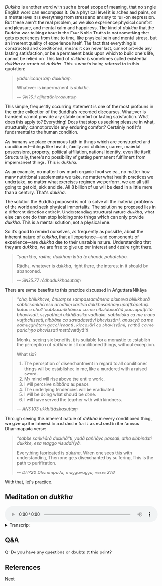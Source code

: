 *Dukkha* is another word with such a broad scope of meaning, that no single English word can encompass it. On a physical level it is aches and pains, on a mental level it is everything from stress and anxiety to full-on depression. But these aren't the real problem, as we also experience physical comfort and pleasure, and mental calm and happiness. The kind of *dukkha* that the Buddha was talking about in the Four Noble Truths is not something that gets experiences from time to time, like physical pain and mental stress, but an inherent quality of experience itself. The fact that everything is constructed and conditioned, means it can never last, cannot provide any lasting satisfaction, or be a permanent basis upon which to build one's life, cannot be relied on. This kind of *dukkha* is sometimes called existential *dukkha* or structural *dukkha*. This is what's being referred to in this quotation:

> *yadaniccaṃ taṃ dukkhaṃ.*
> 
> Whatever is impermanent is *dukkha*.
> 
> -- *SN35.1 ajjhattāniccasuttaṃ*

This simple, frequently occurring statement is one of the most profound in the entire collection of the Buddha's recorded discourses. Whatever is transient cannot provide any stable comfort or lasting satisfaction. What does this apply to? Everything! Does that stop us seeking pleasure in what, structurally, cannot provide any enduring comfort? Certainly not! It's fundamental to the human condition.

As humans we place enormous faith in things which are constructed and conditioned—things like health, family and children, career, material possessions, property, political affiliation, national identity, even life itself. Structurally, there's no possibility of getting permanent fulfilment from impermanent things. This is *dukkha*. 

As an example, no matter how much organic food we eat, no matter how many nutritional supplements we take, no matter what health practices we undertake, no matter what exercises regimen we perform, we are all still going to get old, sick and die. All 8 billion of us will be dead in a little more than a century. That's *dukkha*.

The solution the Buddha proposed is not to solve all the material problems of the world and seek physical immortality. The solution he proposed lies in a different direction entirely. Understanding structural nature *dukkha*, what else can one do than stop holding onto things which can only provide *dukkha*. This is a mental solution, not a physical one. 

So it's good to remind ourselves, as frequently as possible, about the inherent nature of *dukkha*, that all experience—and components of experience—are *dukkha* due to their unstable nature. Understanding that they are *dukkha*, we are free to give up our interest and desire right there. 

> *"yaṃ kho, rādha, dukkhaṃ tatra te chando pahātabbo.*
> 
> Rādha, whatever is *dukkha*, right there, the interest in it should be abandoned.
> 
> -- *SN35.77 rādhadukkhasuttaṃ*

There are some benefits to this practice discussed in Aṅguttara Nikāya:

> *"cha, bhikkhave, ānisaṃse sampassamānena alameva bhikkhunā sabbasaṅkhāresu anodhiṃ karitvā dukkhasaññaṃ upaṭṭhāpetuṃ. katame cha? ‘sabbasaṅkhāresu ca me nibbidasaññā paccupaṭṭhitā bhavissati, seyyathāpi ukkhittāsike vadhake. sabbalokā ca me mano vuṭṭhahissati, nibbāne ca santadassāvī bhavissāmi, anusayā ca me samugghātaṃ gacchissanti , kiccakārī ca bhavissāmi, satthā ca me pariciṇṇo bhavissati mettāvatāyā’ti.*
> 
> Monks, seeing six benefits, it is suitable for a monastic to establish the perception of *dukkha* in all conditioned things, without exception.
> 
> What six?
> 
> 1. The perception of disenchantment in regard to all conditioned things will be established in me, like a murdered with a raised sword.
> 2. My mind will rise above the entire world. 
> 3. I will perceive *nibbāna* as peace.
> 4. The underlying tendencies will be eradicated.
> 5. I will be doing what should be done.
> 6. I will have served the teacher with with kindness. 
> 
> -- *AN6.103 ukkhittāsikasuttaṃ*

Through seeing this inherent nature of *dukkha* in every conditioned thing, we give up the interest in and desire for it, as echoed in the famous Dhammapada verse:

> *"sabbe saṅkhārā dukkhā"ti, yadā paññāya passati,*
> *atha nibbindati dukkhe, esa maggo visuddhiyā.*
> 
> Everything fabricated is *dukkha*,
> When one sees this with understanding,
> Then one gets disenchanted by suffering,
> This is the path to purification.
> 
> -- *DHP20 Dhammpada, maggavagga, verse 278*

With that, let's practice.

## Meditation on *dukkha*


<audio controls style="width: 100%; max-width: 600px;">
    <source src="assets/audio/06-02-dukkha.mp3" type="audio/mpeg">
</audio>



<details>
<summary>Transcript</summary>


Whatever is *dukkha*, give up your interest right there.

And what is *dukkha*?

The eyes are *dukkha*. Give up your interest right there.

Forms are *dukkha*. Give up your interest right there.

Eye consciousness is *dukkha*. Give up your interest right there.

The experience of seeing is *dukkha*. Give up your interest right there. 

Whatever *vedanā* arises from the experience of seeing is *dukkha*. Give up your interest right there. 

Whatever is *dukkha*, give up your interest right there.

---

The ears are *dukkha*. Give up your interest right there.

Sounds are *dukkha*. Give up your interest right there.

Ear consciousness is *dukkha*. Give up your interest right there.

The experience of hearing is *dukkha*. Give up your interest right there. 

Whatever *vedanā* arises from the experience of hearing is *dukkha*. Give up your interest right there. 

Whatever is *dukkha*, give up your interest right there.

---

The nose is *dukkha*. Give up your interest right there.

Smells are *dukkha*. Give up your interest right there.

Nose consciousness is *dukkha*. Give up your interest right there.

The experience of smelling is *dukkha*. Give up your interest right there. 

Whatever *vedanā* arises from the experience of smelling is *dukkha*. Give up your interest right there. 

Whatever is *dukkha*, give up your interest right there.

---
The tongue is *dukkha*. Give up your interest right there.

Tastes are *dukkha*. Give up your interest right there.

Tongue consciousness is *dukkha*. Give up your interest right there.

The experience of tasting is *dukkha*. Give up your interest right there. 

Whatever *vedanā* arises from the experience of tasting is *dukkha*. Give up your interest right there. 

Whatever is *dukkha*, give up your interest right there.

---
The body is *dukkha*. Give up your interest right there.

Physical sensations are *dukkha*. Give up your interest right there.

Body consciousness is *dukkha*. Give up your interest right there.

The experience of feeling physical sensation is *dukkha*. Give up your interest right there. 

Whatever *vedanā* arises from the experience of feeling physical sensation is *dukkha*. Give up your interest right there. 

Whatever is *dukkha*, give up your interest right there.

---
The mind is *dukkha*. Give up your interest right there.

Mental phenomena are *dukkha*. Give up your interest right there.

Mind consciousness is *dukkha*. Give up your interest right there.

Mental experience is *dukkha*. Give up your interest right there. 

Whatever *vedanā* arises from mental experience is *dukkha*. Give up your interest right there. 

Whatever is *dukkha*, give up your interest right there.

---
Whatever is *dukkha*, give up your interest right there.


</details>


## Q&A

Q: Do you have any questions or doubts at this point?

## References



<a href="6.4. Emptiness.html">Next</a>

